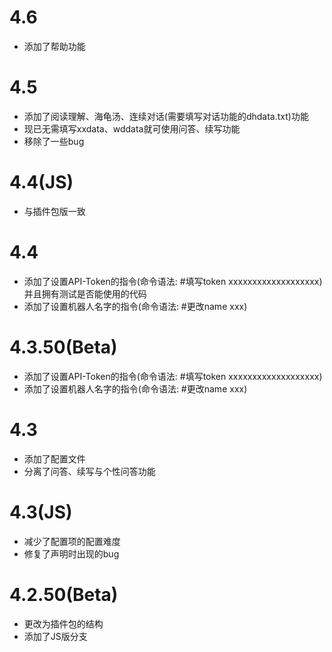 # 4.6

* 添加了帮助功能

# 4.5

* 添加了阅读理解、海龟汤、连续对话(需要填写对话功能的dhdata.txt)功能
* 现已无需填写xxdata、wddata就可使用问答、续写功能
* 移除了一些bug

# 4.4(JS)

* 与插件包版一致

# 4.4

* 添加了设置API-Token的指令(命令语法: #填写token xxxxxxxxxxxxxxxxxxx)并且拥有测试是否能使用的代码
* 添加了设置机器人名字的指令(命令语法: #更改name xxx)

# 4.3.50(Beta)

* 添加了设置API-Token的指令(命令语法: #填写token xxxxxxxxxxxxxxxxxxx)
* 添加了设置机器人名字的指令(命令语法: #更改name xxx)

# 4.3

* 添加了配置文件
* 分离了问答、续写与个性问答功能

# 4.3(JS)

* 减少了配置项的配置难度
* 修复了声明时出现的bug

# 4.2.50(Beta)

* 更改为插件包的结构
* 添加了JS版分支